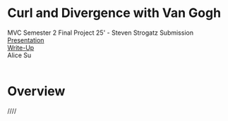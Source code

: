 # Curl and Divergence with Van Gogh
MVC Semester 2 Final Project 25' - Steven Strogatz Submission
<br/>
[Presentation](https://docs.)
<br/>
[Write-Up](https://drive.google.com/drive/folders/1QFGM7-WCvhAnbwgRSnu5imgoBNmVvjLKno)
<br/>
Alice Su
<br/>
<br/>
# Overview
////
